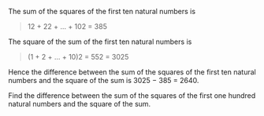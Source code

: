 The sum of the squares of the first ten natural numbers is
> 12 + 22 + ... + 102 = 385

The square of the sum of the first ten natural numbers is
> (1 + 2 + ... + 10)2 = 552 = 3025

Hence the difference between the sum of the squares of the first ten natural numbers and the square of the sum is 3025 − 385 = 2640.

Find the difference between the sum of the squares of the first one hundred natural numbers and the square of the sum.
